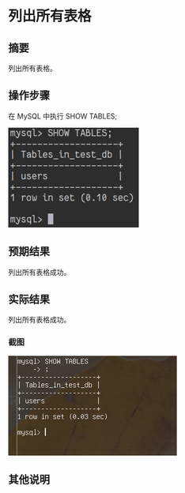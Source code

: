 # 列出所有表格

## 摘要

列出所有表格。

## 操作步骤

在 MySQL 中执行 SHOW TABLES;

![列出所有表格](./img/列出所有表格.png)

## 预期结果

列出所有表格成功。

## 实际结果

列出所有表格成功。

### 截图

![列出所有表格](./img/列出所有表格3.png)

## 其他说明
